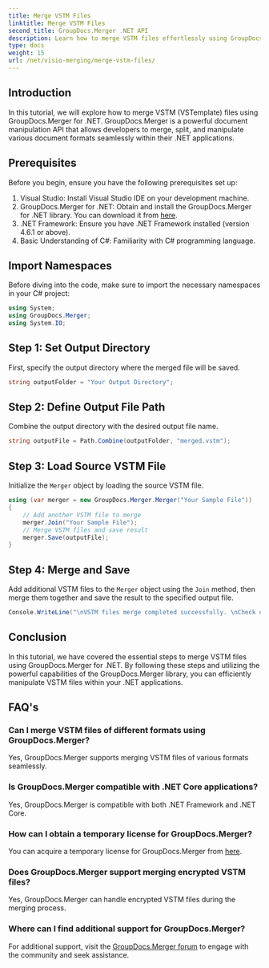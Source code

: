 ```yaml
---
title: Merge VSTM Files
linktitle: Merge VSTM Files
second_title: GroupDocs.Merger .NET API
description: Learn how to merge VSTM files effortlessly using GroupDocs.Merger for .NET. Follow our step-by-step tutorial and your document manipulation capabilities.
type: docs
weight: 15
url: /net/visio-merging/merge-vstm-files/
---
```

## Introduction
In this tutorial, we will explore how to merge VSTM (VSTemplate) files using GroupDocs.Merger for .NET. GroupDocs.Merger is a powerful document manipulation API that allows developers to merge, split, and manipulate various document formats seamlessly within their .NET applications.
## Prerequisites
Before you begin, ensure you have the following prerequisites set up:
1. Visual Studio: Install Visual Studio IDE on your development machine.
2. GroupDocs.Merger for .NET: Obtain and install the GroupDocs.Merger for .NET library. You can download it from [here](https://releases.groupdocs.com/merger/net/).
3. .NET Framework: Ensure you have .NET Framework installed (version 4.6.1 or above).
4. Basic Understanding of C#: Familiarity with C# programming language.

## Import Namespaces
Before diving into the code, make sure to import the necessary namespaces in your C# project:
```csharp
using System; 
using GroupDocs.Merger;
using System.IO;
```
## Step 1: Set Output Directory
First, specify the output directory where the merged file will be saved.
```csharp
string outputFolder = "Your Output Directory";
```
## Step 2: Define Output File Path
Combine the output directory with the desired output file name.
```csharp
string outputFile = Path.Combine(outputFolder, "merged.vstm");
```
## Step 3: Load Source VSTM File
Initialize the `Merger` object by loading the source VSTM file.
```csharp
using (var merger = new GroupDocs.Merger.Merger("Your Sample File"))
{
    // Add another VSTM file to merge
    merger.Join("Your Sample File");
    // Merge VSTM files and save result
    merger.Save(outputFile);
}
```
## Step 4: Merge and Save
Add additional VSTM files to the `Merger` object using the `Join` method, then merge them together and save the result to the specified output file.
```csharp
Console.WriteLine("\nVSTM files merge completed successfully. \nCheck output in {0}", outputFolder);
```

## Conclusion
In this tutorial, we have covered the essential steps to merge VSTM files using GroupDocs.Merger for .NET. By following these steps and utilizing the powerful capabilities of the GroupDocs.Merger library, you can efficiently manipulate VSTM files within your .NET applications.

## FAQ's
### Can I merge VSTM files of different formats using GroupDocs.Merger?
Yes, GroupDocs.Merger supports merging VSTM files of various formats seamlessly.
### Is GroupDocs.Merger compatible with .NET Core applications?
Yes, GroupDocs.Merger is compatible with both .NET Framework and .NET Core.
### How can I obtain a temporary license for GroupDocs.Merger?
You can acquire a temporary license for GroupDocs.Merger from [here](https://purchase.groupdocs.com/temporary-license/).
### Does GroupDocs.Merger support merging encrypted VSTM files?
Yes, GroupDocs.Merger can handle encrypted VSTM files during the merging process.
### Where can I find additional support for GroupDocs.Merger?
For additional support, visit the [GroupDocs.Merger forum](https://forum.groupdocs.com/c/merger/32) to engage with the community and seek assistance.
